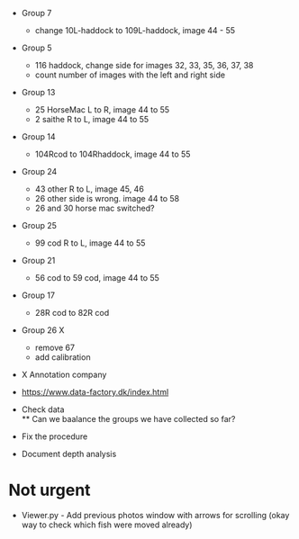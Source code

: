 * Group 7 
    - change 10L-haddock to 109L-haddock, image 44 - 55
* Group 5 
    - 116 haddock, change side for images 32, 33, 35, 36, 37, 38
    - count number of images with the left and right side
* Group 13 
    - 25 HorseMac L to R, image 44 to 55
    - 2 saithe R to L, image 44 to 55
* Group 14
    - 104Rcod to 104Rhaddock, image 44 to 55
* Group 24
    - 43 other R to L, image 45, 46
    - 26 other side is wrong. image 44 to 58
    - 26 and 30 horse mac switched?
* Group 25
    - 99 cod R to L, image 44 to 55
* Group 21
    - 56 cod to 59 cod, image 44 to 55
* Group 17
    - 28R cod to 82R cod
* Group 26 X
    - remove 67
    - add calibration


* X Annotation company
- https://www.data-factory.dk/index.html

* Check data  
** Can we baalance the groups we have collected so far?

* Fix the procedure 
* Document depth analysis 

# Not urgent
* Viewer.py - Add previous photos window with arrows for scrolling (okay way to check which fish were moved already) 